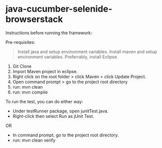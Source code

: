 # java-cucumber-selenide-browserstack
Instructions before running the framework:

Pre-requisites:
  > Install java and setup envinonment variables.
  > Install maven and setup environment variables.
  > Preferrably, install Eclipse.

1. Git Clone
2. Import Maven project in eclipse.
3. Right click on the root folder > click Maven > click Update Project.
4. Open command prompt > go to the project root directory
5. run: mvn clean
6. run: mvn compile

To run the test, you can do either way:

  - Under testRunner package, open junitTest.java.
  - Right-click then select Run as jUnit Test.

OR

  - In command prompt, go to the project root directory.
  - run: mvn clean verify
